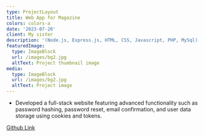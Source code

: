 ```yaml
---
type: ProjectLayout
title: Web App for Magazine
colors: colors-a
date: '2023-07-20'
client: My sister
description: '(Node.js, Express.js, HTML, CSS, Javascript, PHP, MySql)'
featuredImage:
  type: ImageBlock
  url: /images/bg2.jpg
  altText: Project thumbnail image
media:
  type: ImageBlock
  url: /images/bg2.jpg
  altText: Project image
---
```

*   Developed a full-stack website featuring advanced functionality such as password hashing, password reset, email confirmation, and user data storage using cookies and tokens.

[Github Link](https://github.com/mabrown8888/Raw-Dog-Mag-Website.git)
